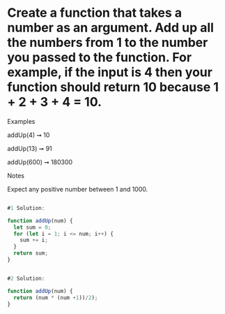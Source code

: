 # Create a function that takes a number as an argument. Add up all the numbers from 1 to the number you passed to the function. For example, if the input is 4 then your function should return 10 because 1 + 2 + 3 + 4 = 10.


Examples

addUp(4) ➞ 10

addUp(13) ➞ 91

addUp(600) ➞ 180300


Notes

Expect any positive number between 1 and 1000.


```javascript

#1 Solution: 

function addUp(num) {
  let sum = 0;
  for (let i = 1; i <= num; i++) {
    sum += i;
  }
  return sum;
}


#2 Solution:

function addUp(num) {
  return (num * (num +1))/2);
}
```
